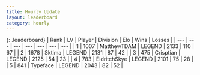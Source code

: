 ```yaml
---
title: Hourly Update
layout: leaderboard
category: hourly
---
```


{: .leaderboard}
| Rank | LV | Player | Division | Elo | Wins | Losses |
| --- | --- | --- | --- | --- | --- | --- |
| <span data-change="0">1</span> | 1007 | <span title="ID: 366840">MatthewTDAM</span> | LEGEND | <span data-change="0">2133</span> | <span data-change="0">110</span> | <span data-change="0">67</span> |
| <span data-change="1">2</span> | 1678 | <span title="ID: 353063">Sktima</span> | LEGEND | <span data-change="11">2131</span> | <span data-change="3">87</span> | <span data-change="0">42</span> |
| <span data-change="-1">3</span> | 475 | <span title="ID: 665674">Crisptian</span> | LEGEND | <span data-change="0">2125</span> | <span data-change="0">54</span> | <span data-change="0">23</span> |
| <span data-change="0">4</span> | 783 | <span title="ID: 174926">EldritchSkye</span> | LEGEND | <span data-change="0">2101</span> | <span data-change="0">75</span> | <span data-change="0">28</span> |
| <span data-change="0">5</span> | 841 | <span title="ID: 628233">Typeface</span> | LEGEND | <span data-change="0">2043</span> | <span data-change="0">82</span> | <span data-change="0">52</span> |
